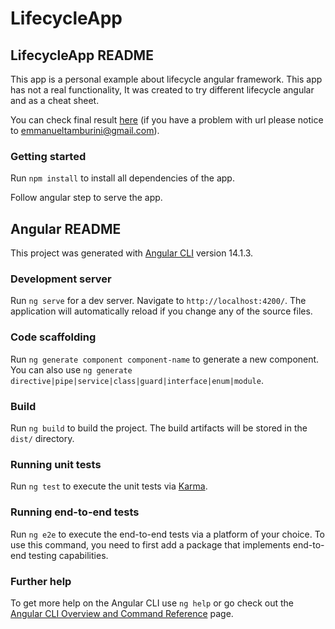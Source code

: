 # LifecycleApp

## LifecycleApp README

This app is a personal example about lifecycle angular framework. This app has not a real functionality, It was created to try different lifecycle angular and as a cheat sheet.

You can check final result [here](https://lighthearted-dieffenbachia-9f4c14.netlify.app/) (if you have a problem with url please notice to emmanueltamburini@gmail.com).

### Getting started

Run `npm install` to install all dependencies of the app.

Follow angular step to serve the app.

## Angular README

This project was generated with [Angular CLI](https://github.com/angular/angular-cli) version 14.1.3.

### Development server

Run `ng serve` for a dev server. Navigate to `http://localhost:4200/`. The application will automatically reload if you change any of the source files.

### Code scaffolding

Run `ng generate component component-name` to generate a new component. You can also use `ng generate directive|pipe|service|class|guard|interface|enum|module`.

### Build

Run `ng build` to build the project. The build artifacts will be stored in the `dist/` directory.

### Running unit tests

Run `ng test` to execute the unit tests via [Karma](https://karma-runner.github.io).

### Running end-to-end tests

Run `ng e2e` to execute the end-to-end tests via a platform of your choice. To use this command, you need to first add a package that implements end-to-end testing capabilities.

### Further help

To get more help on the Angular CLI use `ng help` or go check out the [Angular CLI Overview and Command Reference](https://angular.io/cli) page.
